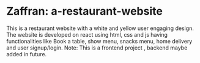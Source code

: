 # Zaffran: a-restaurant-website
This is a restaurant website with a white and yellow user engaging design. The website is developed on react using html, css and js having functionalities like Book a table, show menu, snacks menu, home delivery and user signup/login. Note: This is a frontend project , backend maybe added in future.
